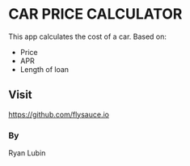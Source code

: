# CAR PRICE CALCULATOR
This app calculates the cost of a car. 
Based on:
  * Price
  * APR
  * Length of loan

## Visit
https://github.com/flysauce.io

### By
Ryan Lubin